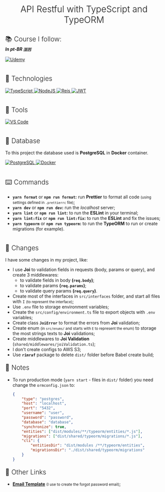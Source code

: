 <h1 align="center" style="margin-bottom:30px; font-weight: 300">API Restful with TypeScript and TypeORM</h1>

<h2 style="font-weight: 300;margin-bottom: 3px">📚 Course I follow:</h2>
<h5 style="margin: 0 0 15px">In pt-BR 🇧🇷</h5>

<a href="https://www.udemy.com/course/api-restful-de-vendas/">
<img alt="Udemy" src="https://img.shields.io/badge/Udemy%20-%23EA5252.svg?&style=for-the-badge&logo=Udemy&logoColor=white"/>
</a>

<h2 style="margin-top:40px;font-weight:300">📃 Technologies</h2>

<a href="#">
<img alt="TypeScript" src="https://img.shields.io/badge/typescript%20-%23007ACC.svg?&style=for-the-badge&logo=typescript&logoColor=white"/>
</a>

<a href="#">
<img alt="NodeJS" src="https://img.shields.io/badge/node.js%20-%2343853D.svg?&style=for-the-badge&logo=node.js&logoColor=white"/>
</a>

<a href="#">
<img alt="Reis" src="https://img.shields.io/badge/Redis-DC382D?style=for-the-badge&logo=redis&logoColor=white"/>
</a>

<a href="#">
<img alt="JWT" src="https://img.shields.io/badge/JSON%20Web%20Token-000000?style=for-the-badge&logo=json-web-tokens&logoColor=white"/>
</a>

<h2 style="margin-top:40px;font-weight:300">🧰 Tools</h2>

<a href="#">
<img src="https://img.shields.io/badge/Visual_Studio_Code-0078D4?style=for-the-badge&logo=visual%20studio%20code&logoColor=white" alt="VS Code" />
</a>

<h2 style="margin-top:40px;font-weight:300">📀 Database</h2>

To this project the database used is **PostgreSQL** in **Docker** container.

<a href="#">
<img alt="PostgreSQL" src ="https://img.shields.io/badge/PostgreSQL-%23316192.svg?&style=for-the-badge&logo=postgresql&logoColor=white"/>
</a>

<a href="#">
<img alt="Docker" src="https://img.shields.io/badge/docker%20-%230db7ed.svg?&style=for-the-badge&logo=docker&logoColor=white"/>
</a>

<h2 style="margin-top:40px;font-weight:300">⌨️ Commands</h2>

-   **`yarn format`** or **`npm run format`:** run **Prettier** to format all code <small>(using settings defined in `.prettierrc` file)</small>;
-   **`yarn dev`** or **`npm run dev`:** run the _localhost_ server;
-   **`yarn lint`** or **`npm run lint`:** to run the **ESLint** in your terminal;
-   **`yarn lint:fix`** or **`npm run lint:fix`:** to run the **ESLint** and fix the issues;
-   **`yarn typeorm`** or **`npm run typeorm`:** to run the **TypeORM** to run or create migrations (for example).

<h2 style="margin-top:40px;font-weight:300">📄 Changes</h2>

I have some changes in my project, like:

-   I use **Joi** to validation fields in requests (body, params or query), and create 3 middlewares:
    -   to validate fields in body **(`req.body`)**;
    -   to validate params **(`req.params`)**;
    -   to validate query params **(`req.query`)**.
-   Create most of the interfaces in `src/interfaces` folder, and start all files with `I` <small>(to represent the interface)</small>;
-   Use `.env` file to storage environment variables;
-   Create the `src/config/environment.ts` file to export objects with `.env` variables;
-   Create class **`JoiError`** to format the errors from **Joi** validation;
-   Create enum <small>(in `src/enums/` and starts with `E` to represent the enum)</small> to storage the most strings texts to **Joi** validations;
-   Create middlewares to **Joi Validation** (`shared/middlewares/joiValidation.ts`);
-   I don't create configs to AWS S3;
-   Use **`rimraf`** package to delete `dist/` folder before Babel create build;

<h2 style="margin-top: 20px; font-weight: 300">📄 Notes</h2>

-   To run production mode (`yarn start` - files in `dist/` folder) you need change the `ormconfig.json` to:

    ```json
    {
    	"type": "postgres",
    	"host": "localhost",
    	"port": "5432",
    	"username": "user",
    	"password": "password",
    	"database": "database",
    	"synchronize": true,
    	"entities": ["dist/modules/**/typeorm/entities/*.js"],
    	"migrations": ["dist/shared/typeorm/migrations/*.js"],
    	"cli": {
    		"entitiesDir": "dist/modules /**/typeorm/entities",
    		"migrationsDir": "./dist/shared/typeorm/migrations"
    	}
    }
    ```

<h2 style="margin-top: 20px; font-weight: 300">🔗 Other Links</h2>

-   **[Email Template](https://github.com/leemunroe/responsive-html-email-template)** <small>(I use to create the forgot password email)</small>;
